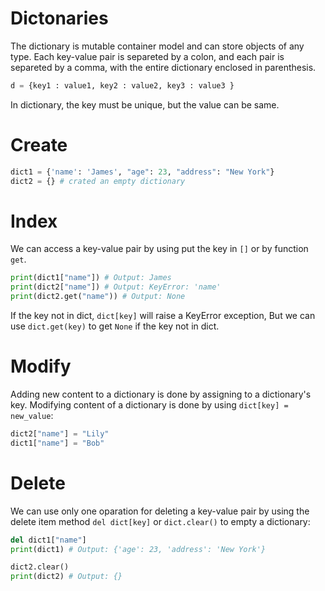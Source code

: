 # Dictonaries
The dictionary is mutable container model and can store objects of any type.
Each key-value pair is separeted by a colon, and each pair is separeted by a comma, with the entire dictionary enclosed in parenthesis.

```python 
d = {key1 : value1, key2 : value2, key3 : value3 }
```
In dictionary, the key must be unique, but the value can be same.

# Create
```python 
dict1 = {'name': 'James', "age": 23, "address": "New York"}
dict2 = {} # crated an empty dictionary
```

# Index 
We can access a key-value pair by using put the key in `[]` or by function `get`.
```python 
print(dict1["name"]) # Output: James
print(dict2["name"]) # Output: KeyError: 'name'
print(dict2.get("name")) # Output: None
```
If the key not in dict, `dict[key]` will raise a KeyError exception, But we can use `dict.get(key)` to get `None` if the key not in dict.

# Modify
Adding new content to a dictionary is done by assigning to a dictionary's key. Modifying content of a dictionary is done by using `dict[key] = new_value`:
```python 
dict2["name"] = "Lily"
dict1["name"] = "Bob"
```


# Delete
We can use only one oparation for deleting a key-value pair by using the delete item method `del dict[key]` or `dict.clear()` to empty a dictionary:
```python 
del dict1["name"]
print(dict1) # Output: {'age': 23, 'address': 'New York'}

dict2.clear()
print(dict2) # Output: {}
```


